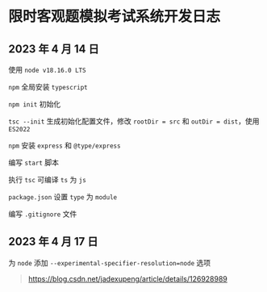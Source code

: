 # 限时客观题模拟考试系统开发日志

## 2023 年 4 月 14 日

使用 `node v18.16.0 LTS`

`npm` 全局安装 `typescript`

`npm init` 初始化

`tsc --init` 生成初始化配置文件，修改 `rootDir = src` 和 `outDir = dist`，使用 `ES2022`

`npm` 安装 `express` 和 `@type/express`

编写 `start` 脚本

执行 `tsc` 可编译 `ts` 为 `js`

`package.json` 设置 `type` 为 `module`

编写 `.gitignore` 文件

## 2023 年 4 月 17 日

为 `node` 添加 `--experimental-specifier-resolution=node` 选项

> <https://blog.csdn.net/jadexupeng/article/details/126928989>
